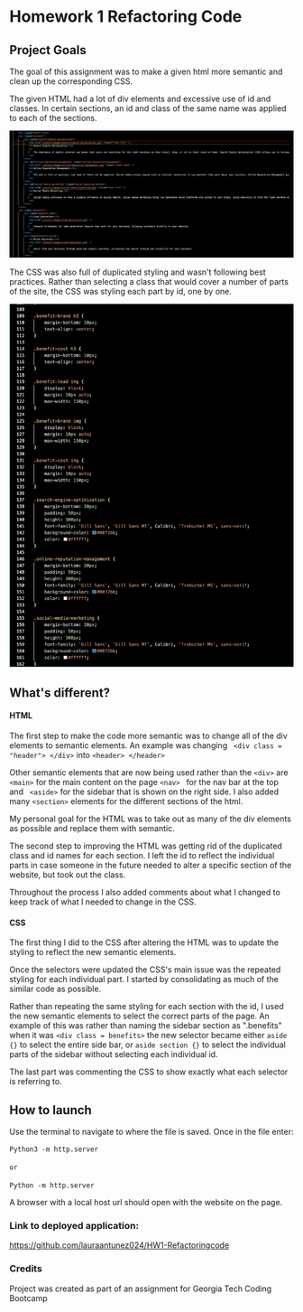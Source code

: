# Homework 1 Refactoring Code

## Project Goals

The goal of this assignment was to make a given html more semantic and clean up the corresponding CSS.


The given HTML had a lot of div elements and excessive use of id and classes. In certain sections, an id and class of the same name was applied to each of the sections.
 

![Original HTML Screenshot](./assets/images/screenshot-1.png)

The CSS was also full of duplicated styling and wasn't following best practices. Rather than selecting a class that would cover a number of parts of the site, the CSS was styling each part by id, one by one.

![Original CSS Screenshot](./assets/images/screenshot-2.png)


## What's different?

#### HTML

The first step to make the code more semantic was to change all of the div elements to semantic elements. An example was changing ``` <div class = "header"> </div>``` into ``` <header> </header> ```

Other semantic elements that are now being used rather than the ``` <div> ``` are ``` <main> ``` for the main content on the page ```<nav> ``` for the nav bar at the top and ```  <aside> ``` for the sidebar that is shown on the right side. I also added many ``` <section> ``` elements for the different sections of the html. 

My personal goal for the HTML was to take out as many of the div elements as possible and replace them with semantic. 

The second step to improving the HTML was getting rid of the duplicated class and id names for each section. I left the id to reflect the individual parts in case someone in the future needed to alter a specific section of the website, but took out the class. 

Throughout the process I also added comments about what I changed to keep track of what I needed to change in the CSS.

#### CSS
 
The first thing I did to the CSS after altering the HTML was to update the styling to reflect the new semantic elements. 

Once the selectors were updated the CSS's main issue was the repeated styling for each individual part. I started by consolidating as much of the similar code as possible. 

Rather than repeating the same styling for each section with the id, I used the new semantic elements to select the correct parts of the page. An example of this was rather than naming the sidebar section as ".benefits" when it was ``` <div class = benefits> ``` the new selector became either ``` aside {} ``` to select the entire side bar, or ``` aside section {} ``` to select the individual parts of the sidebar without selecting each individual id. 

The last part was commenting the CSS to show exactly what each selector is referring to.

## How to launch


Use the terminal to navigate to where the file is saved. Once in the file enter: 

``` 
Python3 -m http.server

or 

Python -m http.server

```
A browser with a local host url should open with the website on the page. 

### Link to deployed application:

https://github.com/lauraantunez024/HW1-Refactoringcode


### Credits 

Project was created as part of an assignment for Georgia Tech Coding Bootcamp